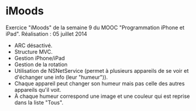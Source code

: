 # iMoods
Exercice "iMoods" de la semaine 9 du MOOC "Programmation iPhone et iPad". Réalisation : 05 juillet 2014

- ARC désactivé.
- Structure MVC.
- Gestion iPhone/iPad
- Gestion de la rotation
- Utilisation de NSNetService (permet à plusieurs appareils de se voir et d'échanger une info (leur "humeur")).<br/>
- Chaque appareil peut changer son humeur mais pas celle des autres appareils qu'il voit.<br/>
- À chaque humeur correspond une image et une couleur qui est reprise dans la liste "Tous".<br/>
